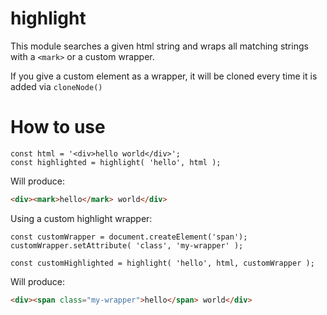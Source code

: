 highlight
=========

This module searches a given html string and wraps all matching strings with a `<mark>` or a custom wrapper.

If you give a custom element as a wrapper, it will be cloned every time it is added via `cloneNode()`

# How to use
```es6
const html = '<div>hello world</div>';
const highlighted = highlight( 'hello', html );
```
Will produce:
```html
<div><mark>hello</mark> world</div>
```

Using a custom highlight wrapper:
```es6
const customWrapper = document.createElement('span');
customWrapper.setAttribute( 'class', 'my-wrapper' );
	
const customHighlighted = highlight( 'hello', html, customWrapper );
```
Will produce:
```html
<div><span class="my-wrapper">hello</span> world</div>
```